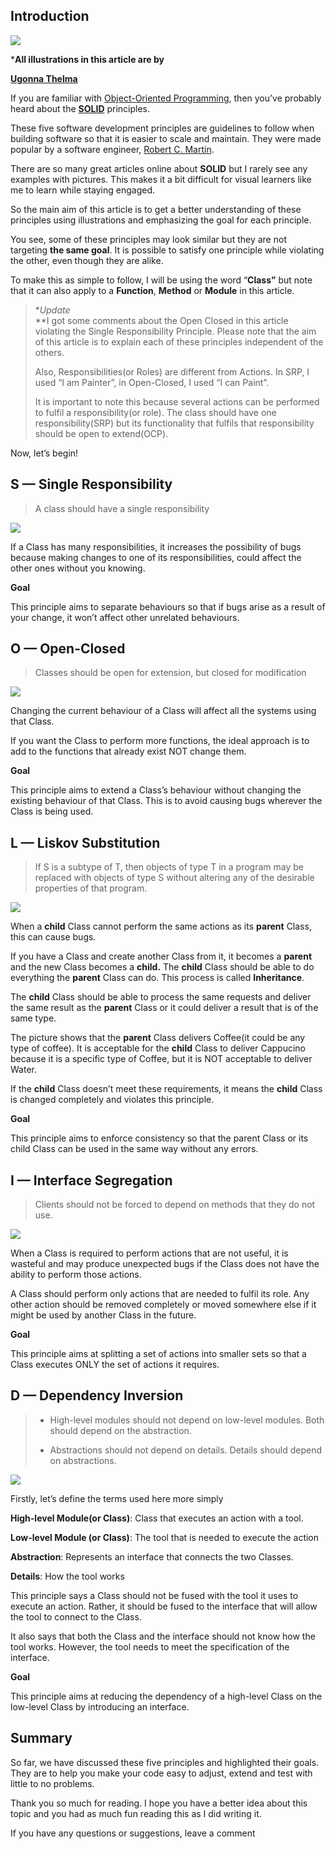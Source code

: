 ## Introduction

![](https://miro.medium.com/max/875/1*wrxj0oBKpA_GXb8LPhXOeg.png)

***All illustrations in this article are by**

[**Ugonna Thelma**](https://medium.com/u/139892399b5e?source=post_page-----b34ce2f1e898--------------------------------)

If you are familiar with  [Object-Oriented Programming](https://en.wikipedia.org/wiki/Object-oriented_programming), then you’ve probably heard about the  [**SOLID**](https://en.wikipedia.org/wiki/SOLID)  principles.

These five software development principles are guidelines to follow when building software so that it is easier to scale and maintain. They were made popular by a software engineer,  [Robert C. Martin](https://en.wikipedia.org/wiki/Robert_C._Martin).

There are so many great articles online about  **SOLID**  but I rarely see any examples with pictures. This makes it a bit difficult for visual learners like me to learn while staying engaged.

So the main aim of this article is to get a better understanding of these principles using illustrations and emphasizing the goal for each principle.

You see, some of these principles may look similar but they are not targeting  **the same goal**. It is possible to satisfy one principle while violating the other, even though they are alike.

To make this as simple to follow, I will be using the word “**Class”**  but note that it can also apply to a  **Function**,  **Method**  or  **Module**  in this article.

> **Update*  
> **I got some comments about the Open Closed in this article violating the Single Responsibility Principle. Please note that the aim of this article is to explain each of these principles independent of the others.
> 
> Also, Responsibilities(or Roles) are different from Actions. In SRP, I used “I am Painter”, in Open-Closed, I used “I can Paint”.
> 
> It is important to note this because several actions can be performed to fulfil a responsibility(or role). The class should have one responsibility(SRP) but its functionality that fulfils that responsibility should be open to extend(OCP).

Now, let’s begin!

## S — Single Responsibility

> A class should have a single responsibility

![](https://miro.medium.com/max/875/1*P3oONz9Da3Tc1w97fMV73Q.png)

If a Class has many responsibilities, it increases the possibility of bugs because making changes to one of its responsibilities, could affect the other ones without you knowing.

**Goal**

This principle aims to separate behaviours so that if bugs arise as a result of your change, it won’t affect other unrelated behaviours.

## O — Open-Closed

> Classes should be open for extension, but closed for modification

![](https://miro.medium.com/max/875/1*0MtFBmm6L2WVM04qCJOZPQ.png)

Changing the current behaviour of a Class will affect all the systems using that Class.

If you want the Class to perform more functions, the ideal approach is to add to the functions that already exist NOT change them.

**Goal**

This principle aims to extend a Class’s behaviour without changing the existing behaviour of that Class. This is to avoid causing bugs wherever the Class is being used.

## L — Liskov Substitution

> If S is a subtype of T, then objects of type T in a program may be replaced with objects of type S without altering any of the desirable properties of that program.

![](https://miro.medium.com/max/875/1*yKk2XKJaCLNlDxQMx1r55Q.png)

When a  **child**  Class cannot perform the same actions as its  **parent**  Class, this can cause bugs.

If you have a Class and create another Class from it, it becomes a  **parent**  and the new Class becomes a  **child.** The  **child**  Class should be able to do everything the  **parent**  Class can do. This process is called  **Inheritance**.

The  **child**  Class should be able to process the same requests and deliver the same result as the  **parent**  Class or it could deliver a result that is of the same type.

The picture shows that the  **parent**  Class delivers Coffee(it could be any type of coffee). It is acceptable for the  **child**  Class to deliver Cappucino because it is a specific type of Coffee, but it is NOT acceptable to deliver Water.

If the  **child**  Class doesn’t meet these requirements, it means the  **child**  Class is changed completely and violates this principle.

**Goal**

This principle aims to enforce consistency so that the parent Class or its child Class can be used in the same way without any errors.

## I — Interface Segregation

> Clients should not be forced to depend on methods that they do not use.

![](https://miro.medium.com/max/875/1*2hmyR9L43Vm64MYxj4Y89w.png)

When a Class is required to perform actions that are not useful, it is wasteful and may produce unexpected bugs if the Class does not have the ability to perform those actions.

A Class should perform only actions that are needed to fulfil its role. Any other action should be removed completely or moved somewhere else if it might be used by another Class in the future.

**Goal**

This principle aims at splitting a set of actions into smaller sets so that a Class executes ONLY the set of actions it requires.

## D — Dependency Inversion

> - High-level modules should not depend on low-level modules. Both should depend on the abstraction.
> 
> - Abstractions should not depend on details. Details should depend on abstractions.

![](https://miro.medium.com/max/875/1*Qk8tDmjQlyvwKxNTfXIo0Q.png)

Firstly, let’s define the terms used here more simply

**High-level Module(or Class)**: Class that executes an action with a tool.

**Low-level Module (or Class)**: The tool that is needed to execute the action

**Abstraction**: Represents an interface that connects the two Classes.

**Details**: How the tool works

This principle says a Class should not be fused with the tool it uses to execute an action. Rather, it should be fused to the interface that will allow the tool to connect to the Class.

It also says that both the Class and the interface should not know how the tool works. However, the tool needs to meet the specification of the interface.

**Goal**

This principle aims at reducing the dependency of a high-level Class on the low-level Class by introducing an interface.

## Summary

So far, we have discussed these five principles and highlighted their goals. They are to help you make your code easy to adjust, extend and test with little to no problems.

Thank you so much for reading. I hope you have a better idea about this topic and you had as much fun reading this as I did writing it.

If you have any questions or suggestions, leave a comment